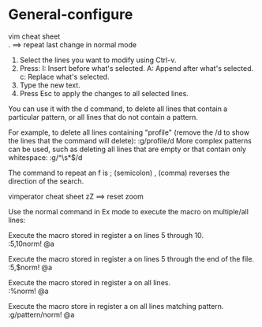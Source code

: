 # General-configure

vim cheat sheet<br>
. ==> repeat last change in normal mode


1. Select the lines you want to modify using Ctrl-v.
2. Press:
    I: Insert before what's selected.
    A: Append after what's selected.
    c: Replace what's selected.
3. Type the new text.
4. Press Esc to apply the changes to all selected lines.

You can use it with the d command, to delete all lines that contain a particular pattern, or all lines that do not contain a pattern. 

For example, to delete all lines containing "profile" (remove the /d to show the lines that the command will delete):
:g/profile/d
More complex patterns can be used, such as deleting all lines that are empty or that contain only whitespace:
:g/^\s*$/d


The command to repeat an f is ; (semicolon)
, (comma) reverses the direction of the search.

vimperator cheat sheet
zZ ==> reset zoom
	

Use the normal command in Ex mode to execute the macro on multiple/all lines:

Execute the macro stored in register a on lines 5 through 10.<br>
:5,10norm! @a

Execute the macro stored in register a on lines 5 through the end of the file.<br>
:5,$norm! @a

Execute the macro stored in register a on all lines.<br>
:%norm! @a

Execute the macro store in register a on all lines matching pattern.<br>
:g/pattern/norm! @a
